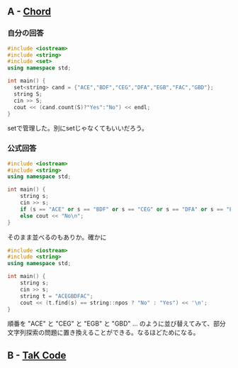 ## A - [Chord](https://atcoder.jp/contests/abc312/tasks/abc312_a)

### 自分の回答
```C++
#include <iostream>
#include <string>
#include <set>
using namespace std;

int main() {
  set<string> cand = {"ACE","BDF","CEG","DFA","EGB","FAC","GBD"};
  string S;
  cin >> S;
  cout << (cand.count(S)?"Yes":"No") << endl;
}
```
setで管理した。別にsetじゃなくてもいいだろう。

### 公式回答
```C++
#include <iostream>
#include <string>
using namespace std;

int main() {
	string s;
	cin >> s;
	if (s == "ACE" or s == "BDF" or s == "CEG" or s == "DFA" or s == "EGB" or s == "FAC" or s == "GBD") cout << "Yes\n";
	else cout << "No\n";
}
```
そのまま並べるのもありか。確かに
```C++
#include <iostream>
#include <string>
using namespace std;

int main() {
	string s;
	cin >> s;
	string t = "ACEGBDFAC";
	cout << (t.find(s) == string::npos ? "No" : "Yes") << '\n';
}
```
順番を "ACE" と "CEG" と "EGB" と "GBD" ... のように並び替えてみて、部分文字列探索の問題に置き換えることができる。なるほどためになる。

## B - [TaK Code](https://atcoder.jp/contests/abc312/tasks/abc312_b)